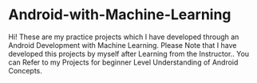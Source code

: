# Android-with-Machine-Learning
Hi! These are my practice projects which I have developed through an Android Development with Machine Learning. Please Note that I have developed this projects by myself after Learning from the Instructor.. You can Refer to my Projects for beginner Level Understanding of Android Concepts.
